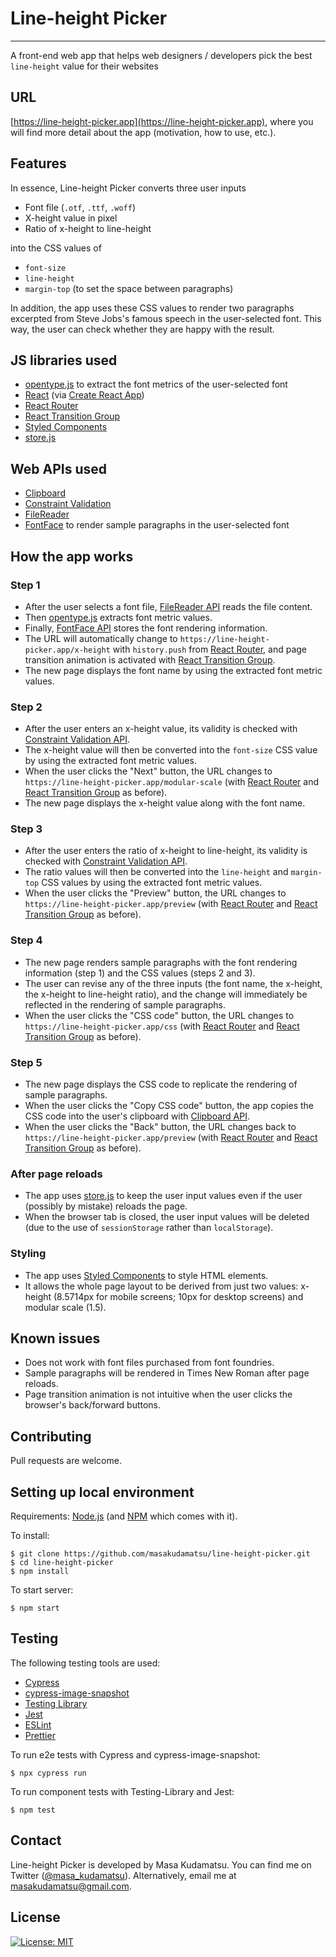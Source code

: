 # Line-height Picker

---

A front-end web app that helps web designers / developers pick the best
`line-height` value for their websites

## URL

[https://line-height-picker.app](https://line-height-picker.app), where you will
find more detail about the app (motivation, how to use, etc.).

## Features

In essence, Line-height Picker converts three user inputs

- Font file (`.otf`, `.ttf`, `.woff`)
- X-height value in pixel
- Ratio of x-height to line-height

into the CSS values of

- `font-size`
- `line-height`
- `margin-top` (to set the space between paragraphs)

In addition, the app uses these CSS values to render two paragraphs excerpted
from Steve Jobs's famous speech in the user-selected font. This way, the user
can check whether they are happy with the result.

## JS libraries used

- [opentype.js](https://github.com/opentypejs/opentype.js) to extract the font
  metrics of the user-selected font
- [React](https://reactjs.org/) (via
  [Create React App](https://create-react-app.dev/))
- [React Router](https://reacttraining.com/react-router/)
- [React Transition Group](https://reactcommunity.org/react-transition-group/)
- [Styled Components](https://styled-components.com/)
- [store.js](https://github.com/marcuswestin/store.js/)

## Web APIs used

- [Clipboard](https://developer.mozilla.org/en-US/docs/Web/API/Clipboard)
- [Constraint Validation](https://developer.mozilla.org/en-US/docs/Web/API/Constraint_validation)
- [FileReader](https://developer.mozilla.org/en-US/docs/Web/API/FileReader)
- [FontFace](https://developer.mozilla.org/en-US/docs/Web/API/FontFace) to
  render sample paragraphs in the user-selected font

## How the app works

### Step 1

- After the user selects a font file,
  [FileReader API](https://developer.mozilla.org/en-US/docs/Web/API/FileReader)
  reads the file content.
- Then [opentype.js](https://github.com/opentypejs/opentype.js) extracts font
  metric values.
- Finally,
  [FontFace API](https://developer.mozilla.org/en-US/docs/Web/API/FontFace)
  stores the font rendering information.
- The URL will automatically change to `https://line-height-picker.app/x-height`
  with `history.push` from
  [React Router](https://reacttraining.com/react-router/), and page transition
  animation is activated with
  [React Transition Group](https://reactcommunity.org/react-transition-group/).
- The new page displays the font name by using the extracted font metric values.

### Step 2

- After the user enters an x-height value, its validity is checked with
  [Constraint Validation API](https://developer.mozilla.org/en-US/docs/Web/API/Constraint_validation).
- The x-height value will then be converted into the `font-size` CSS value by
  using the extracted font metric values.
- When the user clicks the "Next" button, the URL changes to
  `https://line-height-picker.app/modular-scale` (with
  [React Router](https://reacttraining.com/react-router/) and
  [React Transition Group](https://reactcommunity.org/react-transition-group/)
  as before).
- The new page displays the x-height value along with the font name.

### Step 3

- After the user enters the ratio of x-height to line-height, its validity is
  checked with
  [Constraint Validation API](https://developer.mozilla.org/en-US/docs/Web/API/Constraint_validation).
- The ratio values will then be converted into the `line-height` and
  `margin-top` CSS values by using the extracted font metric values.
- When the user clicks the "Preview" button, the URL changes to
  `https://line-height-picker.app/preview` (with
  [React Router](https://reacttraining.com/react-router/) and
  [React Transition Group](https://reactcommunity.org/react-transition-group/)
  as before).

### Step 4

- The new page renders sample paragraphs with the font rendering information
  (step 1) and the CSS values (steps 2 and 3).
- The user can revise any of the three inputs (the font name, the x-height, the
  x-height to line-height ratio), and the change will immediately be reflected
  in the rendering of sample paragraphs.
- When the user clicks the "CSS code" button, the URL changes to
  `https://line-height-picker.app/css` (with
  [React Router](https://reacttraining.com/react-router/) and
  [React Transition Group](https://reactcommunity.org/react-transition-group/)
  as before).

### Step 5

- The new page displays the CSS code to replicate the rendering of sample
  paragraphs.
- When the user clicks the "Copy CSS code" button, the app copies the CSS code
  into the user's clipboard with
  [Clipboard API](https://developer.mozilla.org/en-US/docs/Web/API/Clipboard).
- When the user clicks the "Back" button, the URL changes back to
  `https://line-height-picker.app/preview` (with
  [React Router](https://reacttraining.com/react-router/) and
  [React Transition Group](https://reactcommunity.org/react-transition-group/)
  as before).

### After page reloads

- The app uses [store.js](https://github.com/marcuswestin/store.js/) to keep the
  user input values even if the user (possibly by mistake) reloads the page.
- When the browser tab is closed, the user input values will be deleted (due to
  the use of `sessionStorage` rather than `localStorage`).

### Styling

- The app uses [Styled Components](https://styled-components.com/) to style HTML
  elements.
- It allows the whole page layout to be derived from just two values: x-height
  (8.5714px for mobile screens; 10px for desktop screens) and modular scale
  (1.5).

## Known issues

- Does not work with font files purchased from font foundries.
- Sample paragraphs will be rendered in Times New Roman after page reloads.
- Page transition animation is not intuitive when the user clicks the browser's
  back/forward buttons.

## Contributing

Pull requests are welcome.

## Setting up local environment

Requirements: [Node.js](http://nodejs.org/) (and [NPM](https://npmjs.org/) which
comes with it).

To install:

```
$ git clone https://github.com/masakudamatsu/line-height-picker.git
$ cd line-height-picker
$ npm install
```

To start server:

```
$ npm start
```

## Testing

The following testing tools are used:

- [Cypress](https://www.cypress.io/)
- [cypress-image-snapshot](https://www.npmjs.com/package/cypress-image-snapshot)
- [Testing Library](https://testing-library.com/)
- [Jest](https://jestjs.io/)
- [ESLint](https://eslint.org/)
- [Prettier](https://prettier.io/)

To run e2e tests with Cypress and cypress-image-snapshot:

```
$ npx cypress run
```

To run component tests with Testing-Library and Jest:

```
$ npm test
```

## Contact

Line-height Picker is developed by Masa Kudamatsu. You can find me on Twitter
([@masa_kudamatsu](https://twitter.com/masa_kudamatsu)). Alternatively, email me
at [masakudamatsu@gmail.com](mailto:masakudamatsu@gmail.com).

## License

[![License: MIT](https://img.shields.io/badge/License-MIT-yellow.svg)](https://opensource.org/licenses/MIT)
